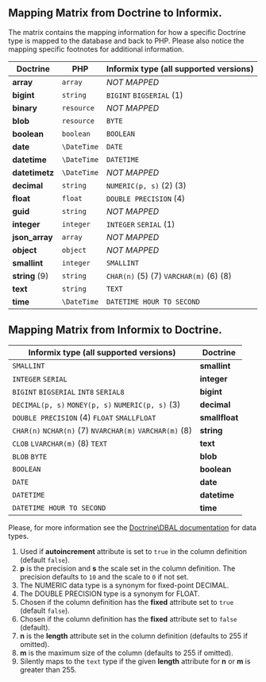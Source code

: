 
Mapping Matrix from Doctrine to Informix.
-----------------------------------------

The matrix contains the mapping information for how a specific Doctrine
type is mapped to the database and back to PHP.
Please also notice the mapping specific footnotes for additional information.

| Doctrine          | PHP           | Informix type (all supported versions)               |
|-------------------|---------------|------------------------------------------------------|
| **array**         | ``array``     | *NOT MAPPED*                                         |
| **bigint**        | ``string``    | ``BIGINT`` ``BIGSERIAL`` (1)                         |
| **binary**        | ``resource``  | *NOT MAPPED*                                         |
| **blob**          | ``resource``  | ``BYTE``                                             |
| **boolean**       | ``boolean``   | ``BOOLEAN``                                          |
| **date**          | ``\DateTime`` | ``DATE``                                             |
| **datetime**      | ``\DateTime`` | ``DATETIME``                                         |
| **datetimetz**    | ``\DateTime`` | *NOT MAPPED*                                         |
| **decimal**       | ``string``    | ``NUMERIC(p, s)`` (2) (3)                            |
| **float**         | ``float``     | ``DOUBLE PRECISION`` (4)                             |
| **guid**          | ``string``    | *NOT MAPPED*                                         |
| **integer**       | ``integer``   | ``INTEGER`` ``SERIAL`` (1)                           |
| **json_array**    | ``array``     | *NOT MAPPED*                                         |
| **object**        | ``object``    | *NOT MAPPED*                                         |
| **smallint**      | ``integer``   | ``SMALLINT``                                         |
| **string** (9)    | ``string``    | ``CHAR(n)`` (5) (7) ``VARCHAR(m)`` (6) (8)           |
| **text**          | ``string``    | ``TEXT``                                             |
| **time**          | ``\DateTime`` | ``DATETIME HOUR TO SECOND``                          |


Mapping Matrix from Informix to Doctrine.
-----------------------------------------


| Informix type (all supported versions)                              | Doctrine           |
|---------------------------------------------------------------------|--------------------|
| ``SMALLINT``                                                        | **smallint**       |
| ``INTEGER`` ``SERIAL``                                              | **integer**        |
| ``BIGINT`` ``BIGSERIAL`` ``INT8`` ``SERIAL8``                       | **bigint**         |
| ``DECIMAL(p, s)`` ``MONEY(p, s)`` ``NUMERIC(p, s)`` (3)             | **decimal**        |
| ``DOUBLE PRECISION`` (4) ``FLOAT`` ``SMALLFLOAT``                   | **smallfloat**     |
| ``CHAR(n)`` ``NCHAR(n)`` (7) ``NVARCHAR(m)`` ``VARCHAR(m)`` (8)     | **string**         |
| ``CLOB`` ``LVARCHAR(m)`` (8) ``TEXT``                               | **text**           |
| ``BLOB`` ``BYTE``                                                   | **blob**           |
| ``BOOLEAN``                                                         | **boolean**        |
| ``DATE``                                                            | **date**           |
| ``DATETIME``                                                        | **datetime**       |
| ``DATETIME HOUR TO SECOND``                                         | **time**           |


Please, for more information see the
[Doctrine\DBAL documentation](http://docs.doctrine-project.org/projects/doctrine-dbal/en/latest/reference/types.html)
for data types.


1. Used if **autoincrement** attribute is set to ``true`` in the column definition (default ``false``).
2. **p** is the precision and **s** the scale set in the column definition.
   The precision defaults to ``10`` and the scale to ``0`` if not set.
3. The NUMERIC data type is a synonym for fixed-point DECIMAL.
4. The DOUBLE PRECISION type is a synonym for FLOAT.
5. Chosen if the column definition has the **fixed** attribute set to ``true`` (default ``false``).
6. Chosen if the column definition has the **fixed** attribute set to ``false`` (default).
7. **n** is the **length** attribute set in the column definition (defaults to 255 if omitted).
8. **m** is the maximum size of the column (defaults to 255 if omitted).
9. Silently maps to the ``text`` type if the given **length** attribute for **n** or **m**
   is greater than 255.
